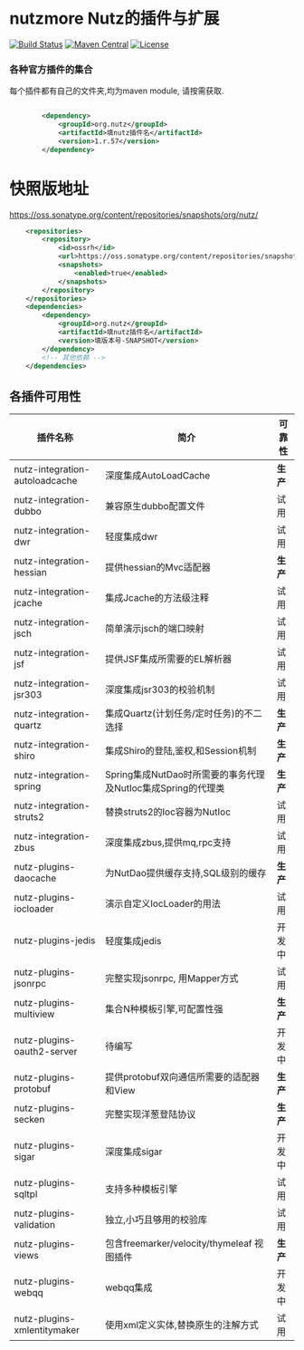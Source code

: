 # nutzmore Nutz的插件与扩展

[![Build Status](https://travis-ci.org/nutzam/nutzmore.png?branch=master)](https://travis-ci.org/nutzam/nutzmore)
[![Maven Central](https://maven-badges.herokuapp.com/maven-central/org.nutz/nutzmore/badge.svg)](https://maven-badges.herokuapp.com/maven-central/org.nutz/nutzmore/)
[![License](https://img.shields.io/badge/license-Apache%202-4EB1BA.svg)](https://www.apache.org/licenses/LICENSE-2.0.html)

### 各种官方插件的集合

每个插件都有自己的文件夹,均为maven module, 请按需获取.

```xml

		<dependency>
			<groupId>org.nutz</groupId>
			<artifactId>填nutz插件名</artifactId>
			<version>1.r.57</version>
		</dependency>
```

# 快照版地址

https://oss.sonatype.org/content/repositories/snapshots/org/nutz/

```xml
	<repositories>
		<repository>
			<id>ossrh</id>
			<url>https://oss.sonatype.org/content/repositories/snapshots</url>
			<snapshots>
				<enabled>true</enabled>
			</snapshots>
		</repository>
	</repositories>
	<dependencies>
		<dependency>
			<groupId>org.nutz</groupId>
			<artifactId>填nutz插件名</artifactId>
			<version>填版本号-SNAPSHOT</version>
		</dependency>
		<!-- 其他依赖 -->
	</dependencies>
```

## 各插件可用性

| 插件名称 | 简介 | 可靠性 |
| ------| ------ | ------ |
|nutz-integration-autoloadcache|深度集成AutoLoadCache|**生产**|
|nutz-integration-dubbo|兼容原生dubbo配置文件|试用|
|nutz-integration-dwr|轻度集成dwr|试用|
|nutz-integration-hessian|提供hessian的Mvc适配器|**生产**|
|nutz-integration-jcache|集成Jcache的方法级注释|试用|
|nutz-integration-jsch|简单演示jsch的端口映射|试用|
|nutz-integration-jsf|提供JSF集成所需要的EL解析器|试用|
|nutz-integration-jsr303|深度集成jsr303的校验机制|试用|
|nutz-integration-quartz|集成Quartz(计划任务/定时任务)的不二选择|**生产**|
|nutz-integration-shiro|集成Shiro的登陆,鉴权,和Session机制|**生产**|
|nutz-integration-spring|Spring集成NutDao时所需要的事务代理及NutIoc集成Spring的代理类|**生产**|
|nutz-integration-struts2|替换struts2的Ioc容器为NutIoc|试用|
|nutz-integration-zbus|深度集成zbus,提供mq,rpc支持|试用|
|nutz-plugins-daocache|为NutDao提供缓存支持,SQL级别的缓存|**生产**|
|nutz-plugins-iocloader|演示自定义IocLoader的用法|试用|
|nutz-plugins-jedis|轻度集成jedis|开发中|
|nutz-plugins-jsonrpc|完整实现jsonrpc, 用Mapper方式|试用|
|nutz-plugins-multiview|集合N种模板引擎,可配置性强|**生产**|
|nutz-plugins-oauth2-server|待编写|开发中|
|nutz-plugins-protobuf|提供protobuf双向通信所需要的适配器和View|**生产**|
|nutz-plugins-secken|完整实现洋葱登陆协议|**生产**|
|nutz-plugins-sigar|深度集成sigar|开发中|
|nutz-plugins-sqltpl|支持多种模板引擎|试用|
|nutz-plugins-validation|独立,小巧且够用的校验库|试用|
|nutz-plugins-views|包含freemarker/velocity/thymeleaf 视图插件|**生产**|
|nutz-plugins-webqq|webqq集成|开发中|
|nutz-plugins-xmlentitymaker|使用xml定义实体,替换原生的注解方式|试用|
